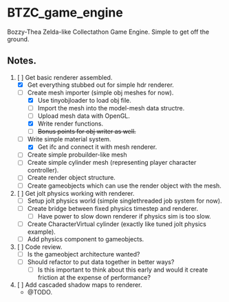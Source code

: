 # BTZC_game_engine
Bozzy-Thea Zelda-like Collectathon Game Engine. Simple to get off the ground.


## Notes.

1. [ ] Get basic renderer assembled.
    - [x] Get everything stubbed out for simple hdr renderer.
    - [ ] Create mesh importer (simple obj meshes for now).
        - [x] Use tinyobjloader to load obj file.
        - [ ] Import the mesh into the model-mesh data structre.
        - [ ] Upload mesh data with OpenGL.
        - [x] Write render functions.
        - [ ] ~~Bonus points for obj writer as well.~~
    - [ ] Write simple material system.
        - [x] Get ifc and connect it with mesh renderer.
    - [ ] Create simple probuilder-like mesh
    - [ ] Create simple cylinder mesh (representing player character controller).
    - [ ] Create render object structure.
    - [ ] Create gameobjects which can use the render object with the mesh.

1. [ ] Get jolt physics working with renderer.
    - [ ] Setup jolt physics world (simple singlethreaded job system for now).
    - [ ] Create bridge between fixed physics timestep and renderer.
        - [ ] Have power to slow down renderer if physics sim is too slow.
    - [ ] Create CharacterVirtual cylinder (exactly like tuned jolt physics example).
    - [ ] Add physics component to gameobjects.

1. [ ] Code review.
    - [ ] Is the gameobject architecture wanted?
    - [ ] Should refactor to put data together in better ways?
        - [ ] Is this important to think about this early and would it create friction at the expense of performance?

1. [ ] Add cascaded shadow maps to renderer.
    - @TODO.
